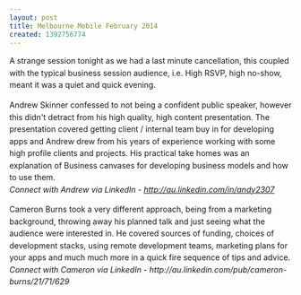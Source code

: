 ```yaml
---
layout: post
title: Melbourne Mobile February 2014
created: 1392756774
---
```

<p class="p1"><span style="line-height: 1.538em;">A strange session tonight as we had a last minute cancellation, this coupled with the typical business session audience, i.e. High RSVP, high no-show, meant it was a quiet and quick evening.<p class="p1"><span style="line-height: 1.538em;">Andrew Skinner confessed to not being a confident public speaker, however this didn&#39;t detract from his high quality, high content presentation. The presentation covered getting client / internal team buy in for developing apps and Andrew drew from his years of experience working with some high profile clients and projects. His practical take homes was an explanation of Business canvases for developing business models and how to use them.<br /><em><span style="line-height: 1.538em;">Connect with Andrew via LinkedIn - <span class="s2" style="line-height: 1.538em;"><a href="http://au.linkedin.com/in/andy2307" style="line-height: 1.538em;">http://au.linkedin.com/in/andy2307</a></em><p class="p1"><span style="line-height: 1.538em;">Cameron Burns took a very different approach, being from a marketing background, throwing away his planned talk and just seeing what the audience were interested in. He covered sources of funding, choices of development stacks, using remote development teams, marketing plans for your apps and much much more in a quick fire sequence of tips and advice.<br /><em><span style="line-height: 1.538em;">Connect with Cameron via LinkedIn - http://au.linkedin.com/pub/cameron-burns/21/71/629</em>
